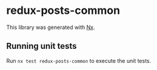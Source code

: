 # redux-posts-common

This library was generated with [Nx](https://nx.dev).

## Running unit tests

Run `nx test redux-posts-common` to execute the unit tests.
